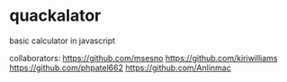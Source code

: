 # quackalator
basic calculator in javascript

collaborators:
https://github.com/msesno
https://github.com/kiriwilliams
https://github.com/phpatel662
https://github.com/Anlinmac